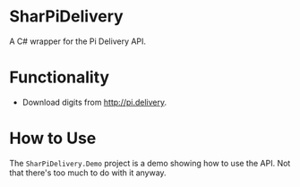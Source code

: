 # SharPiDelivery
A C# wrapper for the Pi Delivery API.

# Functionality
- Download digits from http://pi.delivery.

# How to Use
The `SharPiDelivery.Demo` project is a demo showing how to use the API. Not that there's too much to do with it anyway.
